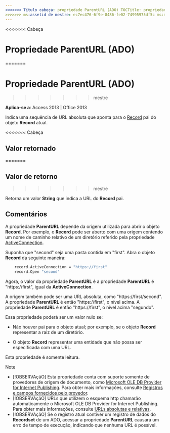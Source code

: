 ```yaml
---
<<<<<<< Título cabeça: propriedade ParentURL (ADO) TOCTitle: propriedade ParentURL (ADO) === título: a propriedade ParentURL (ADO) TOCTitle: a propriedade ParentURL (ADO)
>>>>>>> ms:assetid de mestre: ec7ec476-6f9e-8486-fe02-74995975df5c ms:mtpsurl: https://msdn.microsoft.com/library/JJ250200(v=office.15) ms:contentKeyID: ms.date 48548517: 18/09/2015 mtps_version: v=office.15
---
```


<<<<<<< Cabeça
# <a name="parenturl-property-ado"></a>Propriedade ParentURL (ADO)
=======
# <a name="parenturl-property-ado"></a>Propriedade ParentURL (ADO)
>>>>>>> mestre

**Aplica-se a**: Access 2013 | Office 2013

Indica uma sequência de URL absoluta que aponta para o [Record](record-object-ado.md) pai do objeto **Record** atual.

<<<<<<< Cabeça
## <a name="return-value"></a>Valor retornado
=======
## <a name="return-value"></a>Valor de retorno
>>>>>>> mestre

Retorna um valor **String** que indica a URL do **Record** pai.

## <a name="remarks"></a>Comentários

A propriedade **ParentURL** depende da origem utilizada para abrir o objeto **Record**. Por exemplo, o **Record** pode ser aberto com uma origem contendo um nome de caminho relativo de um diretório referido pela propriedade [ActiveConnection](activeconnection-property-ado.md).

Suponha que "second" seja uma pasta contida em "first". Abra o objeto **Record** da seguinte maneira:

```vb
    record.ActiveConnection = "https://first"
    record.Open "second"
```

Agora, o valor da propriedade **ParentURL** é a propriedade **ParentURL** é "https://first", igual da **ActiveConnection**.

A origem também pode ser uma URL absoluta, como "https://first/second". A propriedade **ParentURL** é então "https://first", o nível acima. A propriedade **ParentURL** é então "https://first", o nível acima "segundo".

Essa propriedade poderá ser um valor nulo se:

- Não houver pai para o objeto atual; por exemplo, se o objeto **Record** representar a raiz de um diretório.

- O objeto **Record** representar uma entidade que não possa ser especificada com uma URL.

Esta propriedade é somente leitura.


> [!NOTE]
> - [!OBSERVAçãO] Esta propriedade conta com suporte somente de provedores de origem de documento, como [Microsoft OLE DB Provider for Internet Publishing](microsoft-ole-db-provider-for-internet-publishing.md). Para obter mais informações, consulte [Registros e campos fornecidos pelo provedor](records-and-provider-supplied-fields.md).
> - [!OBSERVAçãO] URLs que utilizem o esquema http chamarão automaticamente o Microsoft OLE DB Provider for Internet Publishing. Para obter mais informações, consulte [URLs absolutas e relativas](absolute-and-relative-urls.md). 
> - [!OBSERVAçãO] Se o registro atual contiver um registro de dados do **Recordset** de um ADO, acessar a propriedade **ParentURL** causará um erro de tempo de execução, indicando que nenhuma URL é possível.


